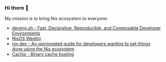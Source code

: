### Hi there 👋

My mission is to bring Nix ecosystem to everyone:

- [devenv.sh - Fast, Declarative, Reproducible, and Composable Developer Environments](https://devenv.sh/)
- [NixOS Weekly](https://weekly.nixos.org/)
- [nix.dev - An opinionated guide for developers wanting to get things done using the Nix ecosystem](https://nix.dev/)
- [Cachix - Binary cache hosting](https://cachix.org/)
